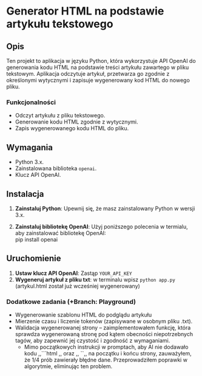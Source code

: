 # Generator HTML na podstawie artykułu tekstowego

## Opis

Ten projekt to aplikacja w języku Python, która wykorzystuje API OpenAI do generowania kodu HTML na podstawie treści artykułu zawartego w pliku tekstowym.
Aplikacja odczytuje artykuł, przetwarza go zgodnie z określonymi wytycznymi i zapisuje wygenerowany kod HTML do nowego pliku.

### Funkcjonalności

- Odczyt artykułu z pliku tekstowego.
- Generowanie kodu HTML zgodnie z wytycznymi.
- Zapis wygenerowanego kodu HTML do pliku.

## Wymagania

- Python 3.x.
- Zainstalowana biblioteka `openai`.
- Klucz API OpenAI.

## Instalacja

1. **Zainstaluj Python**: Upewnij się, że masz zainstalowany Python w wersji 3.x.

2. **Zainstaluj bibliotekę OpenAI**: Użyj poniższego polecenia w termialu, aby zainstalować bibliotekę OpenAI:<br>
   pip install openai

## Uruchomienie
1. **Ustaw klucz API OpenAI**: Zastąp `YOUR_API_KEY`
2. **Wygeneruj artykuł z pliku txt**: w terminalu wpisz ```python app.py ``` (artykul.html został już wcześniej wygenerowany)

### Dodatkowe zadania (+Branch: Playground)
- Wygenerowanie szablonu HTML do podglądu artykułu 
- Mierzenie czasu i liczenie tokenów (zapisywane w osobnym pliku .txt).
- Walidacja wygenerowanej strony – zaimplementowałem funkcję, która sprawdza wygenerowaną stronę pod kątem obecności niepotrzebnych tagów, aby zapewnić jej czystość i zgodność z wymaganiami.
   - Mimo początkowych instrukcji w promptach, aby AI nie dodawało kodu ,,```html ,, oraz ,, ``,, na początku i końcu strony, zauważyłem, że 1/4 prób zawierały błędne dane. Przeprowadziłem poprawki w algorytmie, eliminując ten problem.
